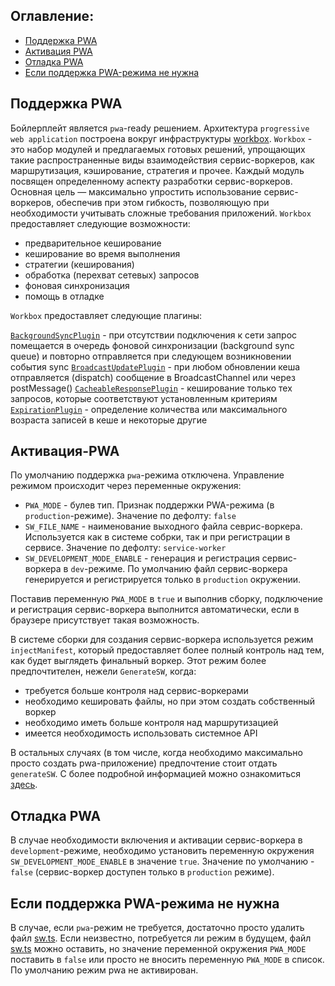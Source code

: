 ## Оглавление:

-   [Поддержка PWA](#Поддержка-PWA)
-   [Активация PWA](#Активация-PWA)
-   [Отладка PWA](#Отладка-PWA)
-   [Если поддержка PWA-режима не нужна](#Если-поддержка-PWA-режима-не-нужна)

## Поддержка PWA

Бойлерплейт является `pwa`-ready решением. Архитектура `progressive web application` построена вокруг инфраструктуры [workbox](https://developer.chrome.com/docs/workbox). `Workbox` - это набор модулей и предлагаемых готовых решений, упрощающих такие распространенные виды взаимодействия сервис-воркеров, как маршрутизация, кэширование, стратегия и прочее. Каждый модуль посвящен определенному аспекту разработки сервис-воркеров. Основная цель — максимально упростить использование сервис-воркеров, обеспечив при этом гибкость, позволяющую при необходимости учитывать сложные требования приложений.
`Workbox` предоставляет следующие возможности:

-   предварительное кеширование
-   кеширование во время выполнения
-   стратегии (кеширования)
-   обработка (перехват сетевых) запросов
-   фоновая синхронизация
-   помощь в отладке

`Workbox` предоставляет следующие плагины:

[`BackgroundSyncPlugin`](https://www.npmjs.com/package/workbox-background-sync) - при отсутствии подключения к сети запрос помещается в очередь фоновой синхронизации (background sync queue) и повторно отправляется при следующем возникновении события sync
[`BroadcastUpdatePlugin`](https://www.npmjs.com/package/workbox-broadcast-update) - при любом обновлении кеша отправляется (dispatch) сообщение в BroadcastChannel или через postMessage()
[`CacheableResponsePlugin`](https://www.npmjs.com/package/workbox-cacheable-response) - кеширование только тех запросов, которые соответствуют установленным критериям
[`ExpirationPlugin`](https://www.npmjs.com/package/workbox-expiration) - определение количества или максимального возраста записей в кеше
и некоторые другие

## Активация-PWA

По умолчанию поддержка `pwa`-режима отключена. Управление режимом происходит через переменные окружения:

-   `PWA_MODE` - булев тип. Признак поддержки PWA-режима (в `production`-режиме). Значение по дефолту: `false`
-   `SW_FILE_NAME` - наименование выходного файла севрис-воркера. Используется как в системе собрки, так и при регистрации в сервисе. Значение по дефолту: `service-worker`
-   `SW_DEVELOPMENT_MODE_ENABLE` - генерация и регистрация сервис-воркера в `dev`-режиме. По умолчанию файл сервис-воркера генерируется и регистрируется только в `production` окружении.

Поставив переменную `PWA_MODE` в `true` и выполнив сборку, подключение и регистрация сервис-воркера выполнится автоматически, если в браузере присутствует такая возможность.

В системе сборки для создания сервис-воркера используется режим `injectManifest`, который предоставляет более полный контроль над тем, как будет выглядеть финальный воркер. Этот режим более предпочтителен, нежели `GenerateSW`, когда:

-   требуется больше контроля над сервис-воркерами
-   необходимо кешировать файлы, но при этом создать собственный воркер
-   необходимо иметь больше контроля над маршрутизацией
-   имеется необходимость использовать системное API

В остальных случаях (в том числе, когда необходимо максимально просто создать pwa-приложение) предпочтение стоит отдать `generateSW`. С более подробной информацией можно ознакомиться [здесь](https://chromeextensionsdocs.appspot.com/docs/workbox/the-ways-of-workbox/).

## Отладка PWA

В случае необходимости включения и активации сервис-воркера в `development`-режиме, необходимо установить переменную окружения `SW_DEVELOPMENT_MODE_ENABLE` в значение `true`. Значение по умолчанию - `false` (cервис-воркер доступен только в `production` режиме).

## Если поддержка PWA-режима не нужна

В случае, если `pwa`-режим не требуется, достаточно просто удалить файл [sw.ts](../src/sw.ts). Если неизвестно, потребуется ли режим в будущем, файл [sw.ts](../src/sw.ts) можно оставить, но значение переменной окружения `PWA_MODE` поставить в `false` или просто не вносить переменную `PWA_MODE` в список. По умолчанию режим pwa не активирован.